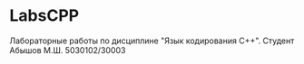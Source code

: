 # LabsCPP
Лабораторные работы по дисциплине "Язык кодирования C++". Студент Абышов М.Ш. 5030102/30003
